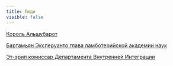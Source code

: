 ```yaml
---
title: Люди
visible: false
---
```


[Король Альшубарот](http://lambopedia.ru/svyashennoe-korolevstvo-lambotero/lyudi/korol-alshubarot)

[Бартамьян Эксперуанто глава  ламботерийской академии наук](http://lambopedia.ru/svyashennoe-korolevstvo-lambotero/lyudi/bartamyan-eksperuanto)

[Эт-эрил комиссар Департамента Внутренней Интеграции](http://lambopedia.mak-radio.ru/svyashennoe-korolevstvo-lambotero/nashi-ministerstva/departament-vnutrennei-integracii/et-eril)